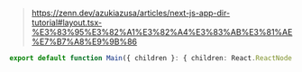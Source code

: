 
>https://zenn.dev/azukiazusa/articles/next-js-app-dir-tutorial#layout.tsx-%E3%83%95%E3%82%A1%E3%82%A4%E3%83%AB%E3%81%AE%E7%B7%A8%E9%9B%86
```typescript
export default function Main({ children }: { children: React.ReactNode })
```

